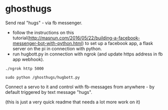 # ghosthugs

Send real "hugs" - via fb messenger. 

- follow the instructions on this tutorial(http://masnun.com/2016/05/22/building-a-facebook-messenger-bot-with-python.html) to set up a facebook app, a flask server on the pi in connection with python.
- run hugbott.py in connection with ngrok (and update https address in fb app webhook).
```
./ngrok http 5000
```
```
sudo python /ghosthugs/hugbott.py
```
Connect a servo to it and control with fb-messages from anywhere - by default triggered by text message "hugs". 

(this is just a very quick readme that needs a lot more work on it)
